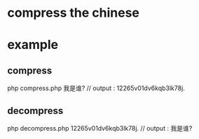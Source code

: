 # compress the chinese

# example

## compress
php compress.php 我是谁?	// output : 12265v01dv6kqb3lk78j.

## decompress
php decompress.php 12265v01dv6kqb3lk78j.	// output : 我是谁?

